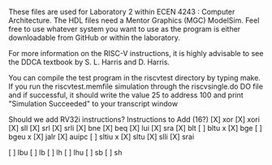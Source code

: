 These files are used for Laboratory 2 within ECEN 4243 : Computer
Architecture.  The HDL files need a Mentor Graphics (MGC) ModelSim.
Feel free to use whatever system you want to use as the program is
either downloadable from GitHub or within the laboratory. 

For more information on the RISC-V instructions, it is highly advisable
to see the DDCA textbook by S. L. Harris and D. Harris.  

You can compile the test program in the riscvtest directory by typing
make.  If you run the riscvtest.memfile simulation through the
riscvsingle.do DO file and if successful, it should write the value 25
to address 100 and print "Simulation Succeeded" to your transcript window


Should we add RV32i instructions?
Instructions to Add (16?)
[X] xor
[X] xori
[X] sll
[X] srl
[X] srli
[X] bne 
[X] beq
[X] lui 
[X] sra 
[X] blt
[ ] bltu x
[X] bge 
[ ] bgeu x
[X] jalr 
[X] auipc 
[ ] sltiu x
[X] sltu 
[X] slli
[X] srai 

[ ] lbu 
[ ] lb 
[ ] lh 
[ ] lhu 
[ ] sb
[ ] sh


